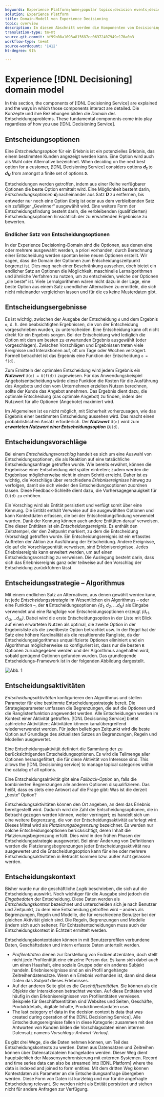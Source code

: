 ```yaml
---
keywords: Experience Platform;home;popular topics;decision events;decision event;Decision events
solution: Experience Platform
title: Domain-Modell von Experience Decisioning
topic: overview
description: In diesem Abschnitt werden die Komponenten von Decisioning Service erläutert und die Art und Weise, wie diese Komponenten miteinander interagieren, genau beschrieben. Die Konzepte und ihre Beziehungen bilden die *Domäne* des Entscheidungsproblems. Diese grundlegenden Komponenten spielen eine Rolle, unabhängig davon, wie Sie Decisioning Service nutzen].
translation-type: tm+mt
source-git-commit: bf99b08a1093a815687cc06372407949e170a0b3
workflow-type: tm+mt
source-wordcount: '1412'
ht-degree: 91%

---
```



# Experience [!DNL Decisioning] domain model

In this section, the components of [!DNL Decisioning Service] are explained and the ways in which those components interact are detailed. Die Konzepte und ihre Beziehungen bilden die *Domain* des Entscheidungsproblems. These fundamental components come into play regardless of how you use [!DNL Decisioning Service].

## Entscheidungsoptionen

Eine *Entscheidungsoption* für ein Erlebnis ist ein potenzielles Erlebnis, das einem bestimmten Kunden angezeigt werden kann. Eine Option wird auch als Wahl oder Alternative bezeichnet. When deciding on the next best option for a customer, [!DNL Decisioning Service] considers options ***d<sub>1</sub>*** to ***d<sub>N</sub>*** from amongst a finite set of options **`D`**.

Entscheidungen werden getroffen, indem aus einer Reihe verfügbarer Optionen die beste Option ermittelt wird. Eine Möglichkeit besteht darin, *Entscheidungsoptionen* ***d<sub>i</sub>*** nacheinander aus Satz ***D*** zu entfernen, bis entweder nur noch eine Option übrig ist oder aus dem verbleibenden Satz ein zufälliger „Gewinner“ ausgewählt wird. Eine weitere Form der Entscheidungsfindung besteht darin, die verbleibenden (qualifizierten) Entscheidungsoptionen hinsichtlich der zu erwartenden Ergebnisse zu bewerten.

### Endlicher Satz von Entscheidungsoptionen

In der Experience Decisioning-Domain sind die Optionen, aus denen eine oder mehrere ausgewählt werden, a priori vorhanden; durch Berechnung einer Entscheidung werden spontan keine neuen Optionen erstellt. Wir sagen, dass die Domain der Optionen zum Entscheidungszeitpunkt begrenzt ist. Dies mag nach einer Beschränkung aussehen, doch bietet ein endlicher Satz an Optionen die Möglichkeit, maschinelle Lernalgorithmen und ähnliche Verfahren zu nutzen, um zu entscheiden, welche der Optionen „die beste“ ist. Viele Lernalgorithmen wären nicht dazu in der Lage, eine beste Option aus einem Satz unendlicher Alternativen zu ermitteln, die sich nicht miteinander vergleichen lassen und für die es keine Musterdaten gibt.

## Entscheidungsergebnisse

Es ist wichtig, zwischen der Ausgabe der Entscheidung `d` und dem Ergebnis `o`, d. h. den beabsichtigten Ergebnissen, die von der Entscheidung vorgeschrieben wurden, zu unterscheiden. Eine Entscheidung kann oft nicht direkt für ein Ergebnis sorgen. Bei der Entscheidung wird lediglich die Option mit dem am besten zu erwartenden Ergebnis ausgewählt (oder vorgeschlagen). Zwischen Vorschlägen und Ergebnissen treten viele Ereignisse und Interaktionen auf, oft um Tage oder Wochen verzögert. Formell betrachtet ist das Ergebnis eine Funktion der Entscheidung `o = f(d)`.

Zum Ermitteln der optimalen Entscheidung wird jedem Ergebnis ein ***Nutzwert*** `U(o) = U(f(d))` zugewiesen.
Für das Anwendungsbeispiel Angebotsentscheidung würde diese Funktion die Kosten für die Ausführung des Angebots und den vom Unternehmen erzielten Nutzen berechnen, sollte der Kunde das Angebot annehmen. Das Ergebnis dient dazu, die optimale Entscheidung (das optimale Angebot) zu finden, indem der Nutzwert für alle Optionen (Angebote) maximiert wird.

Im Allgemeinen ist es nicht möglich, mit Sicherheit vorherzusagen, wie das Ergebnis einer bestimmten Entscheidung aussehen wird. Das macht einen probabilistischen Ansatz erforderlich. Der ***Nutzwert*** `U(o)` wird zum ***erwarteten Nutzwert einer Entscheidungsoption*** `EU(d)`.

## Entscheidungsvorschläge

Bei einem *Entscheidungsvorschlag* handelt es sich um eine Auswahl von Entscheidungsoptionen, die als Reaktion auf eine tatsächliche Entscheidungsanfrage getroffen wurde. Wie bereits erwähnt, können die Ergebnisse einer Entscheidung viel später eintreten; zudem werden die Ergebnisse möglicherweise nicht in einem Schritt erreicht. Daher ist es wichtig, die Vorschläge über verschiedene *Erlebnisereignisse* hinweg zu verfolgen, damit sie sich wieder den Entscheidungsoptionen zuordnen lassen. Diese Feedback-Schleife dient dazu, die Vorhersagegenauigkeit für `EU(d)` zu erhöhen.

Ein Vorschlag wird als Entität persistiert und verfügt somit über eine Kennung. Die Entität enthält Verweise auf die ausgewählten Optionen und kann Kontextdaten erfassen, die bei der Entscheidungsfindung verwendet wurden. Dank der Kennung können auch andere Entitäten darauf verweisen. Eine dieser Entitäten ist ein *Entscheidungsereignis*. Es enthält den Zeitstempel, der den Zeitpunkt markiert, zu dem die Entscheidung (Vorschlag) getroffen wurde. Ein Entscheidungsereignis ist ein erfasstes Auftreten der Aktion zur Ausführung der Entscheidung. Andere Ereignisse, die auf die Vorschlagsentität verweisen, sind Erlebnisereignisse. Jedes Erlebnisereignis kann erweitert werden, um auf einen Entscheidungsvorschlag zu verweisen. Die Auslegung besteht darin, dass sich das Erlebnisereignis ganz oder teilweise auf den Vorschlag der Entscheidung zurückführen lässt.

## Entscheidungsstrategie – Algorithmus

Mit einem endlichen Satz an Alternativen, aus denen gewählt werden kann, ist jede *Entscheidungsstrategie* im Wesentlichen ein Algorithmus – oder eine Funktion –, der **`N`** Entscheidungsoptionen *{d<sub>1</sub>, d<sub>2</sub>, …d<sub>N</sub>}* als Eingabe verwendet und eine Rangfolge von Entscheidungsoptionen erzeugt *(d<sub>r1</sub>, d<sub>r2</sub>,…d<sub>rk</sub>)*. Dabei wird die erste Entscheidungsoption in der Liste mit Blick auf einen erwarteten Nutzen als optimal, die zweite Option in der Ergebnisliste als die zweitbeste Option betrachtet usw. In der Regel hat der Satz eine höhere Kardinalität als die resultierende Rangliste, da der Entscheidungsalgorithmus unqualifizierte Optionen eliminiert und ein Algorithmus möglicherweise so konfiguriert ist, dass nur die besten **`K`** Optionen zurückgegeben werden und der Algorithmus angehalten wird, sobald genügend Optionen gefunden wurden.
Das grundlegende Entscheidungs-Framework ist in der folgenden Abbildung dargestellt.

![Abb. 1](./images/decisioning-optimization.png)

## Entscheidungsaktivitäten

*Entscheidungsaktivitäten* konfigurieren den Algorithmus und stellen Parameter für eine bestimmte Entscheidungsstrategie bereit. Die Strategieparameter umfassen die Begrenzungen, die auf die Optionen und die Ranglistenfunktion angewendet werden. Alle Entscheidungen werden im Kontext einer Aktivität getroffen. [!DNL Decisioning Service] bietet zahlreiche Aktivitäten; Aktivitäten können kanalübergreifend wiederverwendet werden. Für jeden beliebigen Zeitpunkt wird die beste Option auf Grundlage des aktuellsten Satzes an Begrenzungen, Regeln und Modellen ausgewertet.

Eine Entscheidungsaktivität definiert die Sammlung der zu berücksichtigenden Entscheidungsoptionen. Es wird die Teilmenge aller Optionen herausgefiltert, die für diese Aktivität von Interesse sind. This allows the [!DNL Decisioning service] to manage topical categories within the catalog of all options.

Eine Entscheidungsaktivität gibt eine *Fallback-Option* an, falls die kombinierten Begrenzungen alle anderen Optionen disqualifizieren. Das heißt, dass es stets eine Antwort auf die Frage gibt: Was ist die derzeit „beste“ Option?

Entscheidungsaktivitäten können den Ort angeben, an dem das Erlebnis bereitgestellt wird. Dadurch wird die Zahl der Entscheidungsoptionen, die in Betracht gezogen werden können, weiter verringert; es handelt sich um eine weitere Begrenzung, die von der Entscheidungsaktivität auferlegt wird. Dieses Mittel wird als *Platzierungsbegrenzung* bezeichnet. Es werden nur solche Entscheidungsoptionen berücksichtigt, deren Inhalt die Platzierungsbegrenzung erfüllt. Dies wird in den frühen Phasen der Entscheidungsstrategie ausgewertet. Bei einer Änderung von Definitionen werden die Platzierungsbegrenzungen jeder Entscheidungsaktivität neu ausgewertet und die Entscheidungsoption kann für eine oder mehrere Entscheidungsaktivitäten in Betracht kommen bzw. außer Acht gelassen werden.

## Entscheidungskontext

Bisher wurde nur die geschäftliche *Logik* beschrieben, die sich auf die Entscheidung auswirkt. Noch wichtiger für die Ausgabe sind jedoch die *Eingabedaten* der Entscheidung. Diese Daten werden als *Entscheidungskontext* bezeichnet und unterscheiden sich je nach Benutzer und Zeitpunkt, zu dem eine Entscheidung getroffen wird – anders als Begrenzungen, Regeln und Modelle, die für verschiedene Benutzer bei der gleichen Aktivität gleich sind. Die Regeln, Begrenzungen und Modelle ändern sich auch seltener. Für Echtzeitentscheidungen muss auch der Entscheidungskontext in Echtzeit ermittelt werden.

Entscheidungskontextdaten können in mit Benutzerprofilen verbundene Daten, Geschäftsdaten und intern erfasste Daten unterteilt werden.

- *Profilentitäten* dienen zur Darstellung von Endbenutzerdaten, doch stellt nicht jede Profilentität eine einzelne Person dar. Es kann sich dabei auch um einen Haushalt, eine soziale Gruppe oder ein anderes Subjekt handeln. Erlebnisereignisse sind an ein Profil angehängte Zeitreihendatensätze. Wenn ein Erlebnis vorhanden ist, dann sind diese Daten das *Subjekt* dieses Erlebnisses.
- Auf der anderen Seite gibt es die *Geschäftsentitäten*. Sie können als die *Objekte* der Interaktionen betrachtet werden. Auf diese Entitäten wird häufig in den Erlebnisereignissen von Profilentitäten verwiesen. Beispiele für Geschäftsentitäten sind Websites und Seiten, Geschäfte, Produktdetails, digitale Inhalte, Produktinventardaten usw.
- The last category of data in the decision context is data that was created during operation of the [!DNL Decisioning Service]. Alle Entscheidungsereignisse fallen in diese Kategorie; zusammen mit den Antworten von Kunden bilden die Vorschlagsdaten einen internen Datensatz namens *Vorschlags-Antwort-Verlauf*.

Es gibt drei Wege, die die Daten nehmen können, um Teil des Entscheidungskontexts zu werden. Daten aus Datensätzen und Zeitreihen können über Datensatzdateien hochgeladen werden. Dieser Weg dient hauptsächlich der Massensynchronisierung mit externen Systemen. Record and time series data can also be streamed into [!DNL Platform] where the data is indexed and joined to form entities. Mit dem dritten Weg können Kontextdaten als Parameter an die Entscheidungsanfrage übergeben werden. Diese Form von Daten ist kurzlebig und nur für die angefragte Entscheidung relevant. Sie werden nicht als Entität persistiert und stehen nicht für andere Anfragen zur Verfügung.

